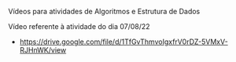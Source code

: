 Vídeos para atividades de Algoritmos e Estrutura de Dados

Vídeo referente à atividade do dia 07/08/22
- https://drive.google.com/file/d/1TfGvThmvoIgxfrV0rDZ-5VMxV-RJHnWK/view
